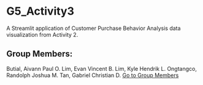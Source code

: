 # G5_Activity3
A Streamlit application of Customer Purchase Behavior Analysis data visualization from Activity 2.



## Group Members:
Butial, Aivann Paul O.
Lim, Evan Vincent B.
Lim, Kyle Hendrik L.
Ongtangco, Randolph Joshua M.
Tan, Gabriel Christian D.
[Go to Group Members](#group-members)